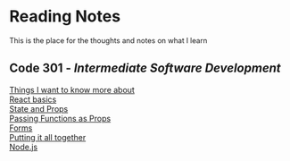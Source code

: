 # Reading Notes
<span style="font-size:0.8rem">This is the place for the thoughts and notes on what I learn</span>
## Code **301** - _Intermediate Software Development_
[Things I want to know more about](/know.md)<br>
[React basics](/01.md) <br>
[State and Props](/02.md)<br>
[Passing Functions as Props](/03.md)<br>
[Forms](/04.md)<br>
[Putting it all together](/05.md)<br>
[Node.js](/06.md)